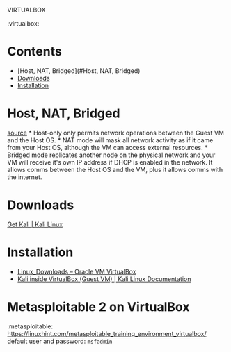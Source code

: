 VIRTUALBOX

:virtualbox:

# Contents

- [Host, NAT, Bridged](#Host, NAT, Bridged)
- [Downloads](#Downloads)
- [Installation](#Installation)

# Host, NAT, Bridged
[source](https://superuser.com/questions/227505/what-is-the-difference-between-nat-bridged-host-only-networking#227508)
    * Host-only only permits network operations between the Guest VM and the Host OS.
    * NAT mode will mask all network activity as if it came from your Host OS, although the VM can access external resources.
    * Bridged mode replicates another node on the physical network and your VM will receive it's own IP address if DHCP is enabled in the network. It allows comms between the Host OS and the VM, plus it allows comms with the internet.

# Downloads

[Get Kali | Kali Linux](https://www.kali.org/get-kali/#kali-virtual-machines)

# Installation

* [Linux_Downloads – Oracle VM VirtualBox](https://www.virtualbox.org/wiki/Linux_Downloads)
* [Kali inside VirtualBox (Guest VM) | Kali Linux Documentation](https://www.kali.org/docs/virtualization/install-virtualbox-guest-vm/)

# Metasploitable 2 on VirtualBox
:metasploitable:
https://linuxhint.com/metasploitable_training_environment_virtualbox/
default user and password: `msfadmin`
